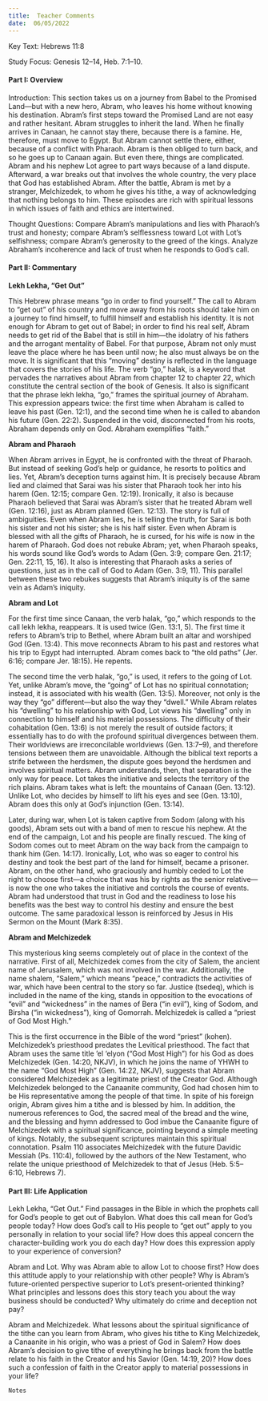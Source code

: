 ```yaml
---
title:  Teacher Comments
date:  06/05/2022
---
```


Key Text: Hebrews 11:8

Study Focus: Genesis 12–14, Heb. 7:1–10.

#### Part I: Overview

Introduction: This section takes us on a journey from Babel to the Promised Land—but with a new hero, Abram, who leaves his home without knowing his destination. Abram’s first steps toward the Promised Land are not easy and rather hesitant. Abram struggles to inherit the land. When he finally arrives in Canaan, he cannot stay there, because there is a famine. He, therefore, must move to Egypt. But Abram cannot settle there, either, because of a conflict with Pharaoh. Abram is then obliged to turn back, and so he goes up to Canaan again. But even there, things are complicated. Abram and his nephew Lot agree to part ways because of a land dispute. Afterward, a war breaks out that involves the whole country, the very place that God has established Abram. After the battle, Abram is met by a stranger, Melchizedek, to whom he gives his tithe, a way of acknowledging that nothing belongs to him. These episodes are rich with spiritual lessons in which issues of faith and ethics are intertwined.

Thought Questions: Compare Abram’s manipulations and lies with Pharaoh’s trust and honesty; compare Abram’s selflessness toward Lot with Lot’s selfishness; compare Abram’s generosity to the greed of the kings. Analyze Abraham’s incoherence and lack of trust when he responds to God’s call.

#### Part II: Commentary

**Lekh Lekha, “Get Out”**

This Hebrew phrase means “go in order to find yourself.” The call to Abram to “get out” of his country and move away from his roots should take him on a journey to find himself, to fulfill himself and establish his identity. It is not enough for Abram to get out of Babel; in order to find his real self, Abram needs to get rid of the Babel that is still in him—the idolatry of his fathers and the arrogant mentality of Babel. For that purpose, Abram not only must leave the place where he has been until now; he also must always be on the move. It is significant that this “moving” destiny is reflected in the language that covers the stories of his life. The verb “go,” halak, is a keyword that pervades the narratives about Abram from chapter 12 to chapter 22, which constitute the central section of the book of Genesis. It also is significant that the phrase lekh lekha, “go,” frames the spiritual journey of Abraham. This expression appears twice: the first time when Abraham is called to leave his past (Gen. 12:1), and the second time when he is called to abandon his future (Gen. 22:2). Suspended in the void, disconnected from his roots, Abraham depends only on God. Abraham exemplifies “faith.”

**Abram and Pharaoh**

When Abram arrives in Egypt, he is confronted with the threat of Pharaoh. But instead of seeking God’s help or guidance, he resorts to politics and lies. Yet, Abram’s deception turns against him. It is precisely because Abram lied and claimed that Sarai was his sister that Pharaoh took her into his harem (Gen. 12:15; compare Gen. 12:19). Ironically, it also is because Pharaoh believed that Sarai was Abram’s sister that he treated Abram well (Gen. 12:16), just as Abram planned (Gen. 12:13). The story is full of ambiguities. Even when Abram lies, he is telling the truth, for Sarai is both his sister and not his sister; she is his half sister. Even when Abram is blessed with all the gifts of Pharaoh, he is cursed, for his wife is now in the harem of Pharaoh. God does not rebuke Abram; yet, when Pharaoh speaks, his words sound like God’s words to Adam (Gen. 3:9; compare Gen. 21:17; Gen. 22:11, 15, 16). It also is interesting that Pharaoh asks a series of questions, just as in the call of God to Adam (Gen. 3:9, 11). This parallel between these two rebukes suggests that Abram’s iniquity is of the same vein as Adam’s iniquity.

**Abram and Lot**

For the first time since Canaan, the verb halak, “go,” which responds to the call lekh lekha, reappears. It is used twice (Gen. 13:1, 5). The first time it refers to Abram’s trip to Bethel, where Abram built an altar and worshiped God (Gen. 13:4). This move reconnects Abram to his past and restores what his trip to Egypt had interrupted. Abram comes back to “the old paths” (Jer. 6:16; compare Jer. 18:15). He repents.

The second time the verb halak, “go,” is used, it refers to the going of Lot. Yet, unlike Abram’s move, the “going” of Lot has no spiritual connotation; instead, it is associated with his wealth (Gen. 13:5). Moreover, not only is the way they “go” different—but also the way they “dwell.” While Abram relates his “dwelling” to his relationship with God, Lot views his “dwelling” only in connection to himself and his material possessions. The difficulty of their cohabitation (Gen. 13:6) is not merely the result of outside factors; it essentially has to do with the profound spiritual divergences between them. Their worldviews are irreconcilable worldviews (Gen. 13:7–9), and therefore tensions between them are unavoidable. Although the biblical text reports a strife between the herdsmen, the dispute goes beyond the herdsmen and involves spiritual matters. Abram understands, then, that separation is the only way for peace. Lot takes the initiative and selects the territory of the rich plains. Abram takes what is left: the mountains of Canaan (Gen. 13:12). Unlike Lot, who decides by himself to lift his eyes and see (Gen. 13:10), Abram does this only at God’s injunction (Gen. 13:14).

Later, during war, when Lot is taken captive from Sodom (along with his goods), Abram sets out with a band of men to rescue his nephew. At the end of the campaign, Lot and his people are finally rescued. The king of Sodom comes out to meet Abram on the way back from the campaign to thank him (Gen. 14:17). Ironically, Lot, who was so eager to control his destiny and took the best part of the land for himself, became a prisoner. Abram, on the other hand, who graciously and humbly ceded to Lot the right to choose first—a choice that was his by rights as the senior relative—is now the one who takes the initiative and controls the course of events. Abram had understood that trust in God and the readiness to lose his benefits was the best way to control his destiny and ensure the best outcome. The same paradoxical lesson is reinforced by Jesus in His Sermon on the Mount (Mark 8:35).

**Abram and Melchizedek**

This mysterious king seems completely out of place in the context of the narrative. First of all, Melchizedek comes from the city of Salem, the ancient name of Jerusalem, which was not involved in the war. Additionally, the name shalem, “Salem,” which means “peace,” contradicts the activities of war, which have been central to the story so far. Justice (tsedeq), which is included in the name of the king, stands in opposition to the evocations of “evil” and “wickedness” in the names of Bera (“in evil”), king of Sodom, and Birsha (“in wickedness”), king of Gomorrah. Melchizedek is called a “priest of God Most High.”

This is the first occurrence in the Bible of the word “priest” (kohen). Melchizedek’s priesthood predates the Levitical priesthood. The fact that Abram uses the same title ’el ‘elyon (“God Most High”) for his God as does Melchizedek (Gen. 14:20, NKJV), in which he joins the name of YHWH to the name “God Most High” (Gen. 14:22, NKJV), suggests that Abram considered Melchizedek as a legitimate priest of the Creator God. Although Melchizedek belonged to the Canaanite community, God had chosen him to be His representative among the people of that time. In spite of his foreign origin, Abram gives him a tithe and is blessed by him. In addition, the numerous references to God, the sacred meal of the bread and the wine, and the blessing and hymn addressed to God imbue the Canaanite figure of Melchizedek with a spiritual significance, pointing beyond a simple meeting of kings. Notably, the subsequent scriptures maintain this spiritual connotation. Psalm 110 associates Melchizedek with the future Davidic Messiah (Ps. 110:4), followed by the authors of the New Testament, who relate the unique priesthood of Melchizedek to that of Jesus (Heb. 5:5– 6:10, Hebrews 7).

#### Part III: Life Application

Lekh Lekha, “Get Out.” Find passages in the Bible in which the prophets call for God’s people to get out of Babylon. What does this call mean for God’s people today? How does God’s call to His people to “get out” apply to you personally in relation to your social life? How does this appeal concern the character-building work you do each day? How does this expression apply to your experience of conversion?

Abram and Lot. Why was Abram able to allow Lot to choose first? How does this attitude apply to your relationship with other people? Why is Abram’s future-oriented perspective superior to Lot’s present-oriented thinking? What principles and lessons does this story teach you about the way business should be conducted? Why ultimately do crime and deception not pay?

Abram and Melchizedek. What lessons about the spiritual significance of the tithe can you learn from Abram, who gives his tithe to King Melchizedek, a Canaanite in his origin, who was a priest of God in Salem? How does Abram’s decision to give tithe of everything he brings back from the battle relate to his faith in the Creator and his Savior (Gen. 14:19, 20)? How does such a confession of faith in the Creator apply to material possessions in your life?

`Notes`